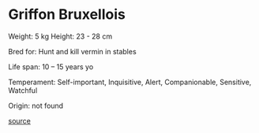 # Griffon Bruxellois

Weight: 5 kg
Height: 23 - 28 cm

Bred for: Hunt and kill vermin in stables

Life span: 10 – 15 years yo

Temperament: Self-important, Inquisitive, Alert, Companionable, Sensitive, Watchful

Origin: not found

[source](https://api.thedogapi.com/v1/breeds/128)
